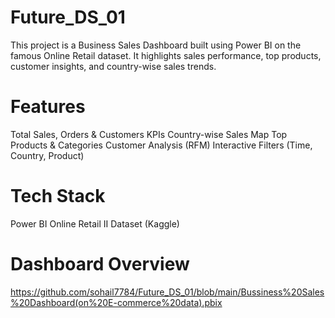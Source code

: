 # Future_DS_01
This project is a Business Sales Dashboard built using Power BI on the famous Online Retail dataset.
It highlights sales performance, top products, customer insights, and country-wise sales trends.
# Features
Total Sales, Orders & Customers KPIs
Country-wise Sales Map
Top Products & Categories
Customer Analysis (RFM)
Interactive Filters (Time, Country, Product)
# Tech Stack
Power BI
Online Retail II Dataset (Kaggle)
# Dashboard Overview
https://github.com/sohail7784/Future_DS_01/blob/main/Bussiness%20Sales%20Dashboard(on%20E-commerce%20data).pbix
